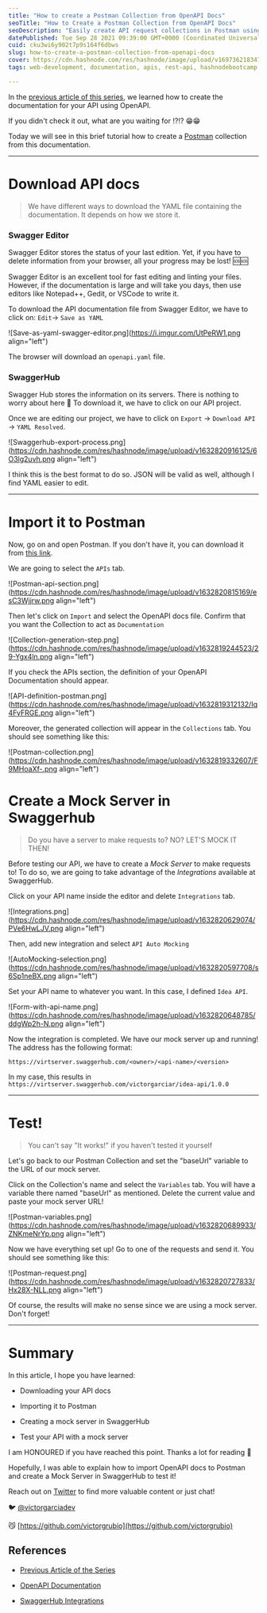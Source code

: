 ```yaml
---
title: "How to create a Postman Collection from OpenAPI Docs"
seoTitle: "How to Create a Postman Collection from OpenAPI Docs"
seoDescription: "Easily create API request collections in Postman using OpenAPI."
datePublished: Tue Sep 28 2021 09:39:00 GMT+0000 (Coordinated Universal Time)
cuid: cku3wi6y902t7p9s164f6dbws
slug: how-to-create-a-postman-collection-from-openapi-docs
cover: https://cdn.hashnode.com/res/hashnode/image/upload/v1697362183477/d98283fa-2659-4bc5-885e-5e3a6df1cd91.png
tags: web-development, documentation, apis, rest-api, hashnodebootcamp

---
```


In the [previous article of this series](https://www.victorgarciar.com/api-documentation-with-openapi), we learned how to create the documentation for your API using OpenAPI.

If you didn't check it out, what are you waiting for !?!? 😁😁

Today we will see in this brief tutorial how to create a [Postman](https://www.postman.com) collection from this documentation.

---

# Download API docs

> We have different ways to download the YAML file containing the documentation. It depends on how we store it.

### Swagger Editor

Swagger Editor stores the status of your last edition. Yet, if you have to delete information from your browser, all your progress may be lost! 🆘🆘

Swagger Editor is an excellent tool for fast editing and linting your files. However, if the documentation is large and will take you days, then use editors like Notepad++, Gedit, or VSCode to write it.

To download the API documentation file from Swagger Editor, we have to click on: `Edit`\-&gt; `Save as YAML`

![Save-as-yaml-swagger-editor.png](https://i.imgur.com/UtPeRW1.png align="left")

The browser will download an `openapi.yaml` file.

### SwaggerHub

Swagger Hub stores the information on its servers. There is nothing to worry about here 🤗 To download it, we have to click on our API project.

Once we are editing our project, we have to click on `Export` -&gt; `Download API` -&gt; `YAML Resolved`.

![Swaggerhub-export-process.png](https://cdn.hashnode.com/res/hashnode/image/upload/v1632820916125/6O3lg2uvh.png align="left")

I think this is the best format to do so. JSON will be valid as well, although I find YAML easier to edit.

---

# Import it to Postman

Now, go on and open Postman. If you don't have it, you can download it from [this link](https://www.postman.com/downloads/).

We are going to select the `APIs` tab.

![Postman-api-section.png](https://cdn.hashnode.com/res/hashnode/image/upload/v1632820815169/esC3Wjjrw.png align="left")

Then let's click on `Import` and select the OpenAPI docs file. Confirm that you want the Collection to act as `Documentation`

![Collection-generation-step.png](https://cdn.hashnode.com/res/hashnode/image/upload/v1632819244523/29-Ygx4ln.png align="left")

If you check the APIs section, the definition of your OpenAPI Documentation should appear.

![API-definition-postman.png](https://cdn.hashnode.com/res/hashnode/image/upload/v1632819312132/Iq4FyFRGE.png align="left")

Moreover, the generated collection will appear in the `Collections` tab. You should see something like this:

![Postman-collection.png](https://cdn.hashnode.com/res/hashnode/image/upload/v1632819332607/F9MHoaXf-.png align="left")

# Create a Mock Server in Swaggerhub

> Do you have a server to make requests to? NO? LET'S MOCK IT THEN!

Before testing our API, we have to create a *Mock Server* to make requests to! To do so, we are going to take advantage of the *Integrations* available at SwaggerHub.

Click on your API name inside the editor and delete `Integrations` tab.

![Integrations.png](https://cdn.hashnode.com/res/hashnode/image/upload/v1632820629074/PVe6HwLJV.png align="left")

Then, add new integration and select `API Auto Mocking`

![AutoMocking-selection.png](https://cdn.hashnode.com/res/hashnode/image/upload/v1632820597708/s6Sp1neBX.png align="left")

Set your API name to whatever you want. In this case, I defined `Idea API`.

![Form-with-api-name.png](https://cdn.hashnode.com/res/hashnode/image/upload/v1632820648785/ddgWp2h-N.png align="left")

Now the integration is completed. We have our mock server up and running! The address has the following format:

`https://virtserver.swaggerhub.com/<owner>/<api-name>/<version>`

In my case, this results in `https://virtserver.swaggerhub.com/victorgarciar/idea-api/1.0.0`

---

# Test!

> You can't say "It works!" if you haven't tested it yourself

Let's go back to our Postman Collection and set the "baseUrl" variable to the URL of our mock server.

Click on the Collection's name and select the `Variables` tab. You will have a variable there named "baseUrl" as mentioned. Delete the current value and paste your mock server URL!

![Postman-variables.png](https://cdn.hashnode.com/res/hashnode/image/upload/v1632820689933/ZNKmeNrYp.png align="left")

Now we have everything set up! Go to one of the requests and send it. You should see something like this:

![Postman-request.png](https://cdn.hashnode.com/res/hashnode/image/upload/v1632820727833/Hx28X-NLL.png align="left")

Of course, the results will make no sense since we are using a mock server. Don't forget!

---

# Summary

In this article, I hope you have learned:

* Downloading your API docs
    
* Importing it to Postman
    
* Creating a mock server in SwaggerHub
    
* Test your API with a mock server
    

I am HONOURED if you have reached this point. Thanks a lot for reading 💙

Hopefully, I was able to explain how to import OpenAPI docs to Postman and create a Mock Server in SwaggerHub to test it!

Reach out on [Twitter](https://twitter.com/VictorGarciaDev) to find more valuable content or just chat!

🐦 [@victorgarciadev](ttps://twitter.com/VictorGarciaDev)

😼 [https://github.com/victorgrubio](https://github.com/victorgrubio)

## References

* [Previous Article of the Series](https://www.victorgarciar.com/api-documentation-with-openapi)
    
* [OpenAPI Documentation](https://swagger.io/docs/specification/about/)
    
* [SwaggerHub Integrations](https://support.smartbear.com/swaggerhub/docs/integrations/api-auto-mocking.html)